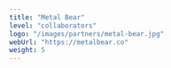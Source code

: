 ```yaml
---
title: "Metal Bear"
level: "collaborators"
logo: "/images/partners/metal-bear.jpg"
webUrl: "https://metalbear.co"
weight: 5
---
```


